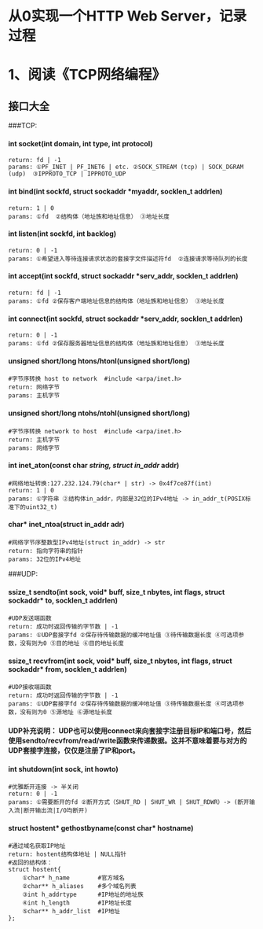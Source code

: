 # 从0实现一个HTTP Web Server，记录过程


# 1、阅读《TCP网络编程》
## 接口大全

###TCP:  
#### int socket(int domain, int type, int protocol)    
    return: fd | -1    
    params: ①PF_INET | PF_INET6 | etc. ②SOCK_STREAM (tcp) | SOCK_DGRAM (udp)  ③IPPROTO_TCP | IPPROTO_UDP
#### int bind(int sockfd, struct sockaddr *myaddr, socklen_t addrlen)    
    return: 1 | 0    
    params: ①fd  ②结构体（地址族和地址信息） ③地址长度
#### int listen(int sockfd, int backlog)    
    return: 0 | -1    
    params: ①希望进入等待连接请求状态的套接字文件描述符fd  ②连接请求等待队列的长度
#### int accept(int sockfd, struct sockaddr *serv_addr, socklen_t addrlen)    
    return: fd | -1    
    params: ①fd ②保存客户端地址信息的结构体（地址族和地址信息） ③地址长度
#### int connect(int sockfd, struct sockaddr *serv_addr, socklen_t addrlen)    
    return: 0 | -1    
    params: ①fd ②保存服务器地址信息的结构体（地址族和地址信息） ③地址长度

#### unsigned short/long htons/htonl(unsigned short/long)   
    #字节序转换 host to network  #include <arpa/inet.h>  
    return: 网络字节   
    params: 主机字节
#### unsigned short/long ntohs/ntohl(unsigned short/long)   
    #字节序转换 network to host  #include <arpa/inet.h>  
    return: 主机字节   
    params: 网络字节

#### int inet_aton(const char *string, struct in_addr* addr)    
    #网络地址转换:127.232.124.79(char* | str) -> 0x4f7ce87f(int)  
    return: 1 | 0    
    params: ①字符串 ②结构体in_addr，内部是32位的IPv4地址 -> in_addr_t(POSIX标准下的uint32_t)
#### char* inet_ntoa(struct in_addr adr)
    #网络字节序整数型IPv4地址(struct in_addr) -> str  
    return: 指向字符串的指针    
    params: 32位的IPv4地址

###UDP:  
#### ssize_t sendto(int sock, void* buff, size_t nbytes, int flags, struct sockaddr* to, socklen_t addrlen)  
    #UDP发送端函数  
    return: 成功时返回传输的字节数 | -1    
    params: ①UDP套接字fd ②保存待传输数据的缓冲地址值 ③待传输数据长度 ④可选项参数，没有则为0 ⑤目的地址 ⑥目的地址长度  
#### ssize_t recvfrom(int sock, void* buff, size_t nbytes, int flags, struct sockaddr* from, socklen_t addrlen)  
    #UDP接收端函数  
    return: 成功时返回传输的字节数 | -1    
    params: ①UDP套接字fd ②保存待传输数据的缓冲地址值 ③待传输数据长度 ④可选项参数，没有则为0 ⑤源地址 ⑥源地址长度     
#### UDP补充说明： UDP也可以使用connect来向套接字注册目标IP和端口号，然后使用sendto/recvfrom/read/write函数来传递数据。这并不意味着要与对方的UDP套接字连接，仅仅是注册了IP和port。  

#### int shutdown(int sock, int howto)  
    #优雅断开连接 -> 半关闭
    return: 0 | -1    
    params: ①需要断开的fd ②断开方式（SHUT_RD | SHUT_WR | SHUT_RDWR）-> (断开输入流|断开输出流|I/O均断开)  

#### struct hostent* gethostbyname(const char* hostname)   
    #通过域名获取IP地址  
    return: hostent结构体地址 | NULL指针    
    #返回的结构体： 
    struct hostent{  
        ①char* h_name        #官方域名  
        ②char** h_aliases    #多个域名列表  
        ③int h_addrtype      #IP地址的地址族  
        ④int h_length        #IP地址长度  
        ⑤char** h_addr_list  #IP地址 
    };   